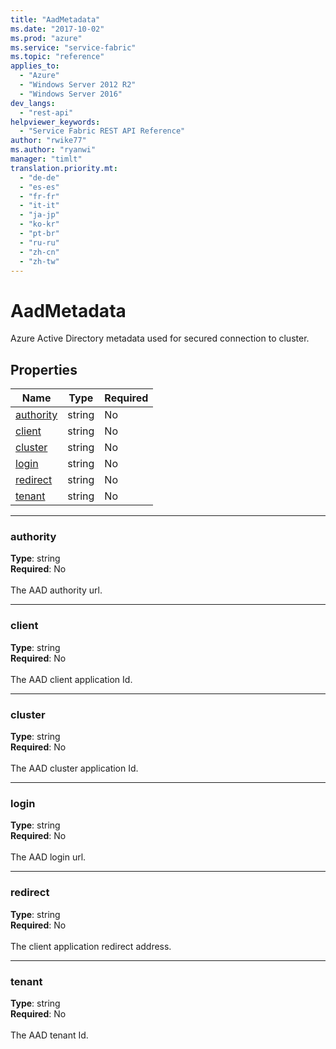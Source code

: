 ```yaml
---
title: "AadMetadata"
ms.date: "2017-10-02"
ms.prod: "azure"
ms.service: "service-fabric"
ms.topic: "reference"
applies_to: 
  - "Azure"
  - "Windows Server 2012 R2"
  - "Windows Server 2016"
dev_langs: 
  - "rest-api"
helpviewer_keywords: 
  - "Service Fabric REST API Reference"
author: "rwike77"
ms.author: "ryanwi"
manager: "timlt"
translation.priority.mt: 
  - "de-de"
  - "es-es"
  - "fr-fr"
  - "it-it"
  - "ja-jp"
  - "ko-kr"
  - "pt-br"
  - "ru-ru"
  - "zh-cn"
  - "zh-tw"
---
```

# AadMetadata

Azure Active Directory metadata used for secured connection to cluster.

## Properties
| Name | Type | Required |
| --- | --- | --- |
| [authority](#authority) | string | No |
| [client](#client) | string | No |
| [cluster](#cluster) | string | No |
| [login](#login) | string | No |
| [redirect](#redirect) | string | No |
| [tenant](#tenant) | string | No |

____
### authority
__Type__: string <br/>
__Required__: No<br/>
<br/>
The AAD authority url.

____
### client
__Type__: string <br/>
__Required__: No<br/>
<br/>
The AAD client application Id.

____
### cluster
__Type__: string <br/>
__Required__: No<br/>
<br/>
The AAD cluster application Id.

____
### login
__Type__: string <br/>
__Required__: No<br/>
<br/>
The AAD login url.

____
### redirect
__Type__: string <br/>
__Required__: No<br/>
<br/>
The client application redirect address.

____
### tenant
__Type__: string <br/>
__Required__: No<br/>
<br/>
The AAD tenant Id.
